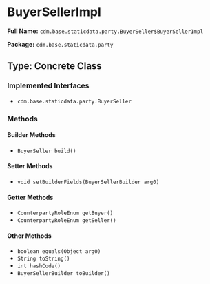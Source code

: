 # BuyerSellerImpl

**Full Name:** `cdm.base.staticdata.party.BuyerSeller$BuyerSellerImpl`

**Package:** `cdm.base.staticdata.party`

## Type: Concrete Class

### Implemented Interfaces

- `cdm.base.staticdata.party.BuyerSeller`

### Methods

#### Builder Methods

- `BuyerSeller build()`

#### Setter Methods

- `void setBuilderFields(BuyerSellerBuilder arg0)`

#### Getter Methods

- `CounterpartyRoleEnum getBuyer()`
- `CounterpartyRoleEnum getSeller()`

#### Other Methods

- `boolean equals(Object arg0)`
- `String toString()`
- `int hashCode()`
- `BuyerSellerBuilder toBuilder()`

